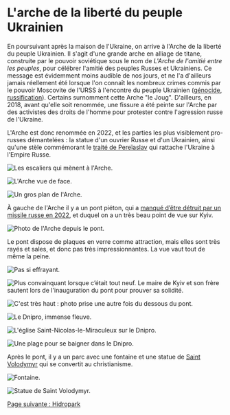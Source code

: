 # L'arche de la liberté du peuple Ukrainien

En poursuivant après la maison de l'Ukraine, on arrive à l'Arche de la liberté
du peuple Ukrainien. Il s'agit d'une grande arche en alliage de titane,
construite par le pouvoir soviétique sous le nom de _L'Arche de l'amitié entre
les peuples_, pour célébrer l'amitié des peuples Russes et Ukrainiens. Ce
message est évidemment moins audible de nos jours, et ne l'a d'ailleurs jamais
réellement été lorsque l'on connaît les nombreux crimes commis par le pouvoir
Moscovite de l'URSS à l'encontre du peuple Ukrainien
([génocide](https://fr.wikipedia.org/wiki/Holodomor),
[russification](https://fr.wikipedia.org/wiki/Russification_de_l%27Ukraine)).
Certains surnomment cette Arche "le Joug". D'ailleurs, en 2018, avant qu'elle soit renommée, une fissure a été peinte sur l'Arche par des activistes des droits de
l'homme pour protester contre l'agression russe de l'Ukraine.

L'Arche est donc renommée en 2022, et les parties les plus visiblement pro-russes
démantelées : la statue d'un ouvrier Russe et d'un Ukrainien, ainsi qu'une stèle
commémorant le [traité de Pereïaslav](https://fr.wikipedia.org/wiki/Trait%C3%A9_de_Pere%C3%AFaslav_(1654))
qui rattache l'Ukraine à l'Empire Russe.

![Les escaliers qui mènent à l'Arche.](images/kyiv/p1/arche/escaliers.jpg)

![L'Arche vue de face.](images/kyiv/p1/arche/arche.jpg)

![Un gros plan de l'Arche.](images/kyiv/p1/arche/arche_gros_plan.jpg)

À gauche de l'Arche il y a un pont piéton, qui a [manqué d’être détruit par un missile russe en 2022](https://www.youtube.com/watch?v=AyUqrFEsU3k), et duquel on a un très beau point de vue sur Kyiv.

![Photo de l'Arche depuis le pont.](images/kyiv/p1/arche/arche_pont_de_verre.jpg)

Le pont dispose de plaques en verre comme attraction, mais elles sont très rayés
et sales, et donc pas très impressionnantes. La vue vaut tout de même la peine.

![Pas si effrayant.](images/kyiv/p1/arche/pieds.jpg)

![Plus convainquant lorsque c’était tout neuf. Le maire de Kyiv et son frère sautent lors de l'inauguration du pont pour prouver sa solidité.](images/kyiv/p1/arche/klitchko_jump.jpg)

![C'est très haut : photo prise une autre fois du dessous du pont.](images/kyiv/p1/arche/nuit_dessous.jpg)

![Le Dnipro, immense fleuve.](images/kyiv/p1/arche/dnipro.jpg)

![L'église Saint-Nicolas-le-Miraculeux sur le Dnipro.](images/kyiv/p1/arche/dnipro_chapelle.jpg)

![Une plage pour se baigner dans le Dnipro.](images/kyiv/p1/arche/dnipro_plage.jpg)

Après le pont, il y a un parc avec une fontaine et une statue de
[Saint Volodymyr](https://fr.wikipedia.org/wiki/Vladimir_Ier) qui se convertit
au christianisme.

![Fontaine.](images/kyiv/p1/arche/fontaine.jpg)

![Statue de Saint Volodymyr.](images/kyiv/p1/arche/statue_volodymir_le_grand.jpg)

[Page suivante : Hidropark](kyiv_2_hidropark.md)
